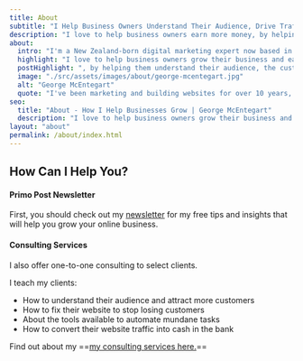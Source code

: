 ```yaml
---
title: About
subtitle: "I Help Business Owners Understand Their Audience, Drive Traffic and Get More Sales"
description: "I love to help business owners earn more money, by helping them understand their audience and drive website traffic."
about:
  intro: "I'm a New Zealand-born digital marketing expert now based in the United Kingdom."
  highlight: "I love to help business owners grow their business and earn more money"
  postHighlight: ", by helping them understand their audience, the customer journey and how to drive traffic."
  image: "./src/assets/images/about/george-mcentegart.jpg"
  alt: "George McEntegart"
  quote: "I've been marketing and building websites for over 10 years, helping hundreds of clients grow their businesses."
seo:
  title: "About - How I Help Businesses Grow | George McEntegart"
  description: "I love to help business owners grow their business and earn more, by helping them understand their audience, the customer journey and how to drive traffic."
layout: "about"
permalink: /about/index.html
---
```



## How Can I Help You?

#### Primo Post Newsletter

First, you should check out my [newsletter](/newsletter) for my free tips and insights that will help you grow your online business.

#### Consulting Services

I also offer one-to-one consulting to select clients.

I teach my clients:

- How to understand their audience and attract more customers
- How to fix their website to stop losing customers
- About the tools available to automate mundane tasks
- How to convert their website traffic into cash in the bank

Find out about my ==[my consulting services here.](/consulting)==